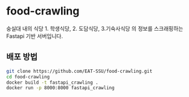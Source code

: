 # food-crawling
숭실대 내의 식당 1. 학생식당, 2. 도담식당, 3.기숙사식당 의 정보를 스크래핑하는 Fastapi 기반 서버입니다.
## 배포 방법
```bash
git clone https://github.com/EAT-SSU/food-crawling.git
cd food-crawling
docker build -t fastapi_crawling .
docker run -p 8000:8000 fastapi_crawling
```
